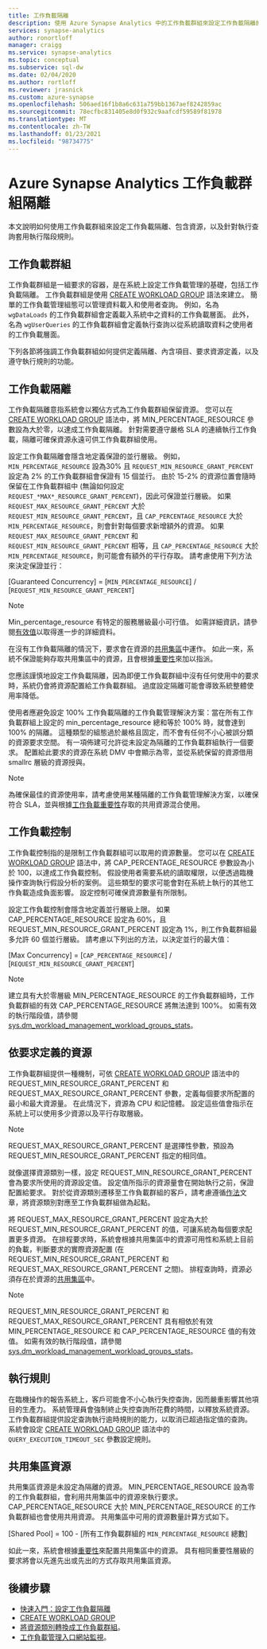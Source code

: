 ```yaml
---
title: 工作負載隔離
description: 使用 Azure Synapse Analytics 中的工作負載群組來設定工作負載隔離的指導方針。
services: synapse-analytics
author: ronortloff
manager: craigg
ms.service: synapse-analytics
ms.topic: conceptual
ms.subservice: sql-dw
ms.date: 02/04/2020
ms.author: rortloff
ms.reviewer: jrasnick
ms.custom: azure-synapse
ms.openlocfilehash: 506aed16f1b8a6c631a759bb1367aef8242859ac
ms.sourcegitcommit: 78ecfbc831405e8d0f932c9aafcdf59589f81978
ms.translationtype: MT
ms.contentlocale: zh-TW
ms.lasthandoff: 01/23/2021
ms.locfileid: "98734775"
---
```

# <a name="azure-synapse-analytics-workload-group-isolation"></a>Azure Synapse Analytics 工作負載群組隔離

本文說明如何使用工作負載群組來設定工作負載隔離、包含資源，以及針對執行查詢套用執行階段規則。

## <a name="workload-groups"></a>工作負載群組

工作負載群組是一組要求的容器，是在系統上設定工作負載管理的基礎，包括工作負載隔離。  工作負載群組是使用 [CREATE WORKLOAD GROUP](/sql/t-sql/statements/create-workload-group-transact-sql?toc=/azure/synapse-analytics/sql-data-warehouse/toc.json&bc=/azure/synapse-analytics/sql-data-warehouse/breadcrumb/toc.json&view=azure-sqldw-latest&preserve-view=true) 語法來建立。  簡單的工作負載管理組態可以管理資料載入和使用者查詢。  例如，名為 `wgDataLoads` 的工作負載群組會定義載入系統中之資料的工作負載層面。 此外，名為 `wgUserQueries` 的工作負載群組會定義執行查詢以從系統讀取資料之使用者的工作負載層面。

下列各節將強調工作負載群組如何提供定義隔離、內含項目、要求資源定義，以及遵守執行規則的功能。

## <a name="workload-isolation"></a>工作負載隔離

工作負載隔離意指系統會以獨佔方式為工作負載群組保留資源。  您可以在 [CREATE WORKLOAD GROUP](/sql/t-sql/statements/create-workload-group-transact-sql?toc=/azure/synapse-analytics/sql-data-warehouse/toc.json&bc=/azure/synapse-analytics/sql-data-warehouse/breadcrumb/toc.json&view=azure-sqldw-latest&preserve-view=true) 語法中，將 MIN_PERCENTAGE_RESOURCE 參數設為大於零，以達成工作負載隔離。  針對需要遵守嚴格 SLA 的連續執行工作負載，隔離可確保資源永遠可供工作負載群組使用。

設定工作負載隔離會隱含地定義保證的並行層級。 例如，`MIN_PERCENTAGE_RESOURCE` 設為30% 且 `REQUEST_MIN_RESOURCE_GRANT_PERCENT` 設定為 2% 的工作負載群組會保證有 15 個並行。  由於 15-2% 的資源位置會隨時保留在工作負載群組中 (無論如何設定 `REQUEST_*MAX*_RESOURCE_GRANT_PERCENT`)，因此可保證並行層級。  如果 `REQUEST_MAX_RESOURCE_GRANT_PERCENT` 大於 `REQUEST_MIN_RESOURCE_GRANT_PERCENT`，且 `CAP_PERCENTAGE_RESOURCE` 大於 `MIN_PERCENTAGE_RESOURCE`，則會針對每個要求新增額外的資源。  如果 `REQUEST_MAX_RESOURCE_GRANT_PERCENT` 和 `REQUEST_MIN_RESOURCE_GRANT_PERCENT` 相等，且 `CAP_PERCENTAGE_RESOURCE` 大於 `MIN_PERCENTAGE_RESOURCE`，則可能會有額外的平行存取。  請考慮使用下列方法來決定保證並行：

[Guaranteed Concurrency] = [`MIN_PERCENTAGE_RESOURCE`] / [`REQUEST_MIN_RESOURCE_GRANT_PERCENT`]

> [!NOTE]
> Min_percentage_resource 有特定的服務層級最小可行值。  如需詳細資訊，請參閱[有效值](/sql/t-sql/statements/create-workload-group-transact-sql?toc=/azure/synapse-analytics/sql-data-warehouse/toc.json&bc=/azure/synapse-analytics/sql-data-warehouse/breadcrumb/toc.json?view=azure-sqldw-latest&preserve-view=true#effective-values)以取得進一步的詳細資料。

在沒有工作負載隔離的情況下，要求會在資源的[共用集區](#shared-pool-resources)中運作。  如此一來，系統不保證能夠存取共用集區中的資源，且會根據[重要性](sql-data-warehouse-workload-importance.md)來加以指派。

您應該謹慎地設定工作負載隔離，因為即便工作負載群組中沒有任何使用中的要求時，系統仍會將資源配置給工作負載群組。 過度設定隔離可能會導致系統整體使用率降低。

使用者應避免設定 100% 工作負載隔離的工作負載管理解決方案：當在所有工作負載群組上設定的 min_percentage_resource 總和等於 100% 時，就會達到100% 的隔離。  這種類型的組態過於嚴格且固定，而不會有任何不小心被誤分類的資源要求空間。 有一項佈建可允許從未設定為隔離的工作負載群組執行一個要求。 配置給此要求的資源在系統 DMV 中會顯示為零，並從系統保留的資源借用 smallrc 層級的資源授與。

> [!NOTE]
> 為確保最佳的資源使用率，請考慮使用某種隔離的工作負載管理解決方案，以確保符合 SLA，並與根據[工作負載重要性](sql-data-warehouse-workload-importance.md)存取的共用資源混合使用。

## <a name="workload-containment"></a>工作負載控制

工作負載控制指的是限制工作負載群組可以取用的資源數量。  您可以在 [CREATE WORKLOAD GROUP](/sql/t-sql/statements/create-workload-group-transact-sql?toc=/azure/synapse-analytics/sql-data-warehouse/toc.json&bc=/azure/synapse-analytics/sql-data-warehouse/breadcrumb/toc.json&view=azure-sqldw-latest&preserve-view=true) 語法中，將 CAP_PERCENTAGE_RESOURCE 參數設為小於 100，以達成工作負載控制。  假設使用者需要系統的讀取權限，以便透過臨機操作查詢執行假設分析的案例。  這些類型的要求可能會對在系統上執行的其他工作負載造成負面影響。  設定控制可確保資源數量有所限制。

設定工作負載控制會隱含地定義並行層級上限。  如果 CAP_PERCENTAGE_RESOURCE 設定為 60%，且 REQUEST_MIN_RESOURCE_GRANT_PERCENT 設定為 1%，則工作負載群組最多允許 60 個並行層級。  請考慮以下列出的方法，以決定並行的最大值：

[Max Concurrency] = [`CAP_PERCENTAGE_RESOURCE`] / [`REQUEST_MIN_RESOURCE_GRANT_PERCENT`]

> [!NOTE]
> 建立具有大於零層級 MIN_PERCENTAGE_RESOURCE 的工作負載群組時，工作負載群組的有效 CAP_PERCENTAGE_RESOURCE 將無法達到 100%。  如需有效的執行階段值，請參閱 [sys.dm_workload_management_workload_groups_stats](/sql/relational-databases/system-dynamic-management-views/sys-dm-workload-management-workload-group-stats-transact-sql?toc=/azure/synapse-analytics/sql-data-warehouse/toc.json&bc=/azure/synapse-analytics/sql-data-warehouse/breadcrumb/toc.json&view=azure-sqldw-latest&preserve-view=true)。

## <a name="resources-per-request-definition"></a>依要求定義的資源

工作負載群組提供一種機制，可依 [CREATE WORKLOAD GROUP](/sql/t-sql/statements/create-workload-group-transact-sql?toc=/azure/synapse-analytics/sql-data-warehouse/toc.json&bc=/azure/synapse-analytics/sql-data-warehouse/breadcrumb/toc.json&view=azure-sqldw-latest&preserve-view=true) 語法中的 REQUEST_MIN_RESOURCE_GRANT_PERCENT 和 REQUEST_MAX_RESOURCE_GRANT_PERCENT 參數，定義每個要求所配置的最小和最大資源量。  在此情況下，資源為 CPU 和記憶體。  設定這些值會指示在系統上可以使用多少資源以及平行存取層級。

> [!NOTE]
> REQUEST_MAX_RESOURCE_GRANT_PERCENT 是選擇性參數，預設為 REQUEST_MIN_RESOURCE_GRANT_PERCENT 指定的相同值。

就像選擇資源類別一樣，設定 REQUEST_MIN_RESOURCE_GRANT_PERCENT 會為要求所使用的資源設定值。  設定值所指示的資源量會在開始執行之前，保證配置給要求。  對於從資源類別遷移至工作負載群組的客戶，請考慮遵循[作法](sql-data-warehouse-how-to-convert-resource-classes-workload-groups.md)文章，將資源類別對應至工作負載群組做為起點。

將 REQUEST_MAX_RESOURCE_GRANT_PERCENT 設定為大於 REQUEST_MIN_RESOURCE_GRANT_PERCENT 的值，可讓系統為每個要求配置更多資源。  在排程要求時，系統會根據共用集區中的資源可用性和系統上目前的負載，判斷要求的實際資源配置 (在 REQUEST_MIN_RESOURCE_GRANT_PERCENT 和 REQUEST_MAX_RESOURCE_GRANT_PERCENT 之間)。  排程查詢時，資源必須存在於資源的[共用集區](#shared-pool-resources)中。  

> [!NOTE]
> REQUEST_MIN_RESOURCE_GRANT_PERCENT 和 REQUEST_MAX_RESOURCE_GRANT_PERCENT 具有相依於有效 MIN_PERCENTAGE_RESOURCE 和 CAP_PERCENTAGE_RESOURCE 值的有效值。  如需有效的執行階段值，請參閱 [sys.dm_workload_management_workload_groups_stats](/sql/relational-databases/system-dynamic-management-views/sys-dm-workload-management-workload-group-stats-transact-sql?toc=/azure/synapse-analytics/sql-data-warehouse/toc.json&bc=/azure/synapse-analytics/sql-data-warehouse/breadcrumb/toc.json&view=azure-sqldw-latest&preserve-view=true)。

## <a name="execution-rules"></a>執行規則

在臨機操作的報告系統上，客戶可能會不小心執行失控查詢，因而嚴重影響其他項目的生產力。  系統管理員會強制終止失控查詢所花費的時間，以釋放系統資源。  工作負載群組提供設定查詢執行逾時規則的能力，以取消已超過指定值的查詢。  系統會設定 [CREATE WORKLOAD GROUP](/sql/t-sql/statements/create-workload-group-transact-sql?toc=/azure/synapse-analytics/sql-data-warehouse/toc.json&bc=/azure/synapse-analytics/sql-data-warehouse/breadcrumb/toc.json&view=azure-sqldw-latest&preserve-view=true) 語法中的 `QUERY_EXECUTION_TIMEOUT_SEC` 參數設定規則。

## <a name="shared-pool-resources"></a>共用集區資源

共用集區資源是未設定為隔離的資源。  MIN_PERCENTAGE_RESOURCE 設為零的工作負載群組，會利用共用集區中的資源來執行要求。  CAP_PERCENTAGE_RESOURCE 大於 MIN_PERCENTAGE_RESOURCE 的工作負載群組也會使用共用資源。  共用集區中可用的資源數量計算方式如下。

[Shared Pool] = 100 - [所有工作負載群組的 `MIN_PERCENTAGE_RESOURCE` 總數]

如此一來，系統會根據[重要性](sql-data-warehouse-workload-importance.md)來配置共用集區中的資源。  具有相同重要性層級的要求將會以先進先出或先出的方式存取共用集區資源。

## <a name="next-steps"></a>後續步驟

- [快速入門：設定工作負載隔離](quickstart-configure-workload-isolation-tsql.md)
- [CREATE WORKLOAD GROUP](/sql/t-sql/statements/create-workload-group-transact-sql?toc=/azure/synapse-analytics/sql-data-warehouse/toc.json&bc=/azure/synapse-analytics/sql-data-warehouse/breadcrumb/toc.json&view=azure-sqldw-latest&preserve-view=true)
- [將資源類別轉換成工作負載群組](sql-data-warehouse-how-to-convert-resource-classes-workload-groups.md)。
- [工作負載管理入口網站監視](sql-data-warehouse-workload-management-portal-monitor.md)。  
